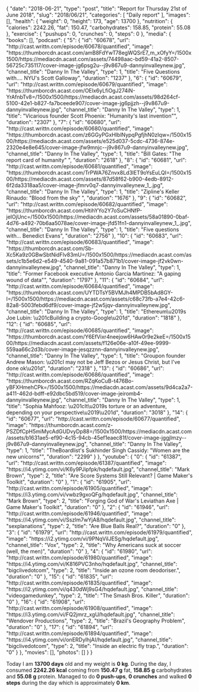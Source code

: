 {
    "date": "2018-06-21",
    "type": "post",
    "title": "Report for Thursday 21st of June 2018",
    "slug": "2018\/06\/21",
    "categories": [
        "Daily report"
    ],
    "images": [],
    "health": {
        "weight": 0,
        "height": 173,
        "age": 13700
    },
    "nutrition": {
        "calories": 2242.26,
        "fat": 150.47,
        "carbohydrates": 158.85,
        "protein": 55.08
    },
    "exercise": {
        "pushups": 0,
        "crunches": 0,
        "steps": 0
    },
    "media": {
        "books": [],
        "podcast": {
            "5": {
                "id": "60678",
                "url": "http:\/\/cast.writtn.com\/episode\/60678\/quantified",
                "image": "https:\/\/thumborcdn.acast.com\/amB8FdYwT78egWQSrE7_m_xOfyY=\/1500x1500\/https:\/\/mediacdn.acast.com\/assets\/74498aac-bd59-41a2-8507-56725c735117\/cover-image-jg6psg2u--j9v867u9-dannyinvalleynew.jpg",
                "channel_title": "Danny In The Valley",
                "type": 1,
                "title": "Five Questions with.... NYU's Scott Galloway",
                "duration": "1237"
            },
            "6": {
                "id": "60679",
                "url": "http:\/\/cast.writtn.com\/episode\/60679\/quantified",
                "image": "https:\/\/thumborcdn.acast.com\/OElx6yLfiOgJ274iN-YrAfnbTv8=\/1500x1500\/https:\/\/mediacdn.acast.com\/assets\/98d264cf-5100-42e1-b827-fa7bceede907\/cover-image-jg6pjjzh--j9v867u9-dannyinvalleynew.jpg",
                "channel_title": "Danny In The Valley",
                "type": 1,
                "title": "Vicarious founder Scott Phoenix: \"Humanity's last invention\"",
                "duration": "2307"
            },
            "7": {
                "id": "60680",
                "url": "http:\/\/cast.writtn.com\/episode\/60680\/quantified",
                "image": "https:\/\/thumborcdn.acast.com\/z6GGyPGxHIblNypqPgfjhN0zIqw=\/1500x1500\/https:\/\/mediacdn.acast.com\/assets\/e525d037-5cdc-4736-874e-2320e4e8e645\/cover-image-jfw9mnjc--j9v867u9-dannyinvalleynew.jpg",
                "channel_title": "Danny In The Valley",
                "type": 1,
                "title": "Bill Gates: \"The report card of humanity\" ",
                "duration": "2618"
            },
            "8": {
                "id": "60681",
                "url": "http:\/\/cast.writtn.com\/episode\/60681\/quantified",
                "image": "https:\/\/thumborcdn.acast.com\/TrPWA76Znvx8Ld3lET9oYsEuLQI=\/1500x1500\/https:\/\/mediacdn.acast.com\/assets\/87d58f62-b900-4edb-8912-6f2da3318aa5\/cover-image-jfmrv0q7-dannyinvalleynew_1_.jpg",
                "channel_title": "Danny In The Valley",
                "type": 1,
                "title": "Zipline's Keller Rinaudo: \"Blood from the sky\" ",
                "duration": "1676"
            },
            "9": {
                "id": "60682",
                "url": "http:\/\/cast.writtn.com\/episode\/60682\/quantified",
                "image": "https:\/\/thumborcdn.acast.com\/HtihYYo2Y7oSuCHNfP-jeIOjUnc=\/1500x1500\/https:\/\/mediacdn.acast.com\/assets\/58a01890-0baf-4d76-a492-70b6aa5078ae\/cover-image-jfd51fn1-dannyinvalleynew_1_.jpg",
                "channel_title": "Danny In The Valley",
                "type": 1,
                "title": "Five questions with... Benedict Evans",
                "duration": "2756"
            },
            "10": {
                "id": "60683",
                "url": "http:\/\/cast.writtn.com\/episode\/60683\/quantified",
                "image": "https:\/\/thumborcdn.acast.com\/Sb-Xc5Ka9z0GBwSbtNidFlv83mU=\/1500x1500\/https:\/\/mediacdn.acast.com\/assets\/c1b5e6d2-e549-4540-9a81-091a57b871b1\/cover-image-jf2vk0wn-dannyinvalleynew.jpg",
                "channel_title": "Danny In The Valley",
                "type": 1,
                "title": "Former Facebook executive Antonio Garcia Martinez: \"A gaping wound of data\"",
                "duration": "1797"
            },
            "11": {
                "id": "60684",
                "url": "http:\/\/cast.writtn.com\/episode\/60684\/quantified",
                "image": "https:\/\/thumborcdn.acast.com\/UYTDTsY5BVMJh4MPDB5bAd8GY-I=\/1500x1500\/https:\/\/mediacdn.acast.com\/assets\/c68c73fb-a7e4-42c6-82a8-5003febd6df9\/cover-image-jf2w5jqv-dannyinvalleynew.jpg",
                "channel_title": "Danny In The Valley",
                "type": 1,
                "title": "Ethereum\u2019s Joe Lubin: \u201cBuilding a crypto-Google\u201d",
                "duration": "1818"
            },
            "12": {
                "id": "60685",
                "url": "http:\/\/cast.writtn.com\/episode\/60685\/quantified",
                "image": "https:\/\/thumborcdn.acast.com\/Y6EfVixr4neejow6HAw0r9e2keE=\/1500x1500\/https:\/\/mediacdn.acast.com\/assets\/f126e06e-a10f-49ee-9999-559aa66c2d3b\/cover-image-jesqzznn-dannyinvalleynew.jpg",
                "channel_title": "Danny In The Valley",
                "type": 1,
                "title": "Groupon founder Andrew Mason: \u201cI may not be Jeff Bezos or Jesus Christ, but I've done ok\u201d",
                "duration": "2318"
            },
            "13": {
                "id": "60686",
                "url": "http:\/\/cast.writtn.com\/episode\/60686\/quantified",
                "image": "https:\/\/thumborcdn.acast.com\/RZqKoCuB-t476Bo-yBFXHmehCPk=\/1500x1500\/https:\/\/mediacdn.acast.com\/assets\/9d4ca2a7-a411-462d-bdff-e92dbc5bd519\/cover-image-jeiromb4-dannyinvalleynew.jpg",
                "channel_title": "Danny In The Valley",
                "type": 1,
                "title": "Sophia Mahfooz: \u201cIt\u2019s torture or an adventure, depending on your perspective\u2019\u201d",
                "duration": "3018"
            },
            "14": {
                "id": "60677",
                "url": "http:\/\/cast.writtn.com\/episode\/60677\/quantified",
                "image": "https:\/\/thumborcdn.acast.com\/z-PSZDfCpH5miMycAdGUDvyDp88=\/1500x1500\/https:\/\/mediacdn.acast.com\/assets\/b1631ae5-ef90-4c15-94cb-45ef1eaec81f\/cover-image-jggjlmzy--j9v867u9-dannyinvalleynew.jpg",
                "channel_title": "Danny In The Valley",
                "type": 1,
                "title": "TheBoardlist's Sukhinder Singh Cassidy: \"Women are the new unicorns\"",
                "duration": "2299"
            }
        },
        "youtube": {
            "0": {
                "id": "61387",
                "url": "http:\/\/cast.writtn.com\/episode\/61387\/quantified",
                "image": "https:\/\/i4.ytimg.com\/vi\/K6y9PJipfpk\/hqdefault.jpg",
                "channel_title": "Mark Brown",
                "type": 2,
                "title": "Are Score Systems Still Relevant? | Game Maker's Toolkit",
                "duration": "0"
            },
            "1": {
                "id": "61905",
                "url": "http:\/\/cast.writtn.com\/episode\/61905\/quantified",
                "image": "https:\/\/i3.ytimg.com\/vi\/vwbz9gxoQFg\/hqdefault.jpg",
                "channel_title": "Mark Brown",
                "type": 2,
                "title": "Forging God of War's Leviathan Axe | Game Maker's Toolkit",
                "duration": "0"
            },
            "2": {
                "id": "61946",
                "url": "http:\/\/cast.writtn.com\/episode\/61946\/quantified",
                "image": "https:\/\/i4.ytimg.com\/vi\/Sszlm7wYjA8\/hqdefault.jpg",
                "channel_title": "sexplanations",
                "type": 2,
                "title": "Are Blue Balls Real?",
                "duration": "0"
            },
            "3": {
                "id": "61979",
                "url": "http:\/\/cast.writtn.com\/episode\/61979\/quantified",
                "image": "https:\/\/i2.ytimg.com\/vi\/9PNqVilJESg\/hqdefault.jpg",
                "channel_title": "Vox",
                "type": 2,
                "title": "Why Americans suck at soccer (well, the men)",
                "duration": "0"
            },
            "4": {
                "id": "61980",
                "url": "http:\/\/cast.writtn.com\/episode\/61980\/quantified",
                "image": "https:\/\/i4.ytimg.com\/vi\/K816PVC3nho\/hqdefault.jpg",
                "channel_title": "bigclivedotcom",
                "type": 2,
                "title": "Inside an ozone room deodoriser.",
                "duration": "0"
            },
            "15": {
                "id": "61835",
                "url": "http:\/\/cast.writtn.com\/episode\/61835\/quantified",
                "image": "https:\/\/i2.ytimg.com\/vi\/q430dWj9sG4\/hqdefault.jpg",
                "channel_title": "videogamedunkey",
                "type": 2,
                "title": "The Smash Bros. Killer",
                "duration": "0"
            },
            "16": {
                "id": "61908",
                "url": "http:\/\/cast.writtn.com\/episode\/61908\/quantified",
                "image": "https:\/\/i3.ytimg.com\/vi\/FQ2jmrz_xgU\/hqdefault.jpg",
                "channel_title": "Wendover Productions",
                "type": 2,
                "title": "Brazil's Geography Problem",
                "duration": "0"
            },
            "17": {
                "id": "61894",
                "url": "http:\/\/cast.writtn.com\/episode\/61894\/quantified",
                "image": "https:\/\/i4.ytimg.com\/vi\/onERDyIhjAI\/hqdefault.jpg",
                "channel_title": "bigclivedotcom",
                "type": 2,
                "title": "Inside an electric fly trap.",
                "duration": "0"
            }
        },
        "movies": [],
        "photos": []
    }
}

Today I am <strong>13700 days</strong> old and my weight is <strong>0 kg</strong>. During the day, I consumed <strong>2242.26 kcal</strong> coming from <strong>150.47 g</strong> fat, <strong>158.85 g</strong> carbohydrates and <strong>55.08 g</strong> protein. Managed to do <strong>0 push-ups</strong>, <strong>0 crunches</strong> and walked <strong>0 steps</strong> during the day which is approximately <strong>0 km</strong>.